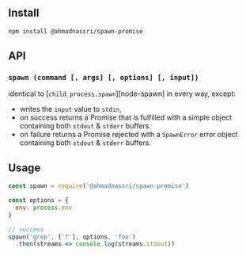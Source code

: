 ## Install

```bash
npm install @ahmadnassri/spawn-promise
```

## API

### `spawn (command [, args] [, options] [, input])`

identical to [`child_process.spawn`][node-spawn] in every way, except:

- writes the `input` value to `stdin`,
- on success returns a Promise that is fulfilled with a simple object containing both `stdout` & `stderr` buffers.
- on failure returns a Promise rejected with a `SpawnError` error object containing both `stdout` & `stderr` buffers.

## Usage

```js
const spawn = require('@ahmadnassri/spawn-promise')

const options = {
  env: process.env
}

// success
spawn('grep', ['f'], options, 'foo')
  .then(streams => console.log(streams.stdout))
```
